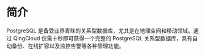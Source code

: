 ---
---

# 简介

PostgreSQL 是备受业界青睐的关系型数据库，尤其是在地理空间和移动领域。通过 QingCloud 仅需十秒即可获得一个完整的 PostgreSQL 关系型数据库，具有自动备份、在线扩容以及监控告警等各种管理功能。